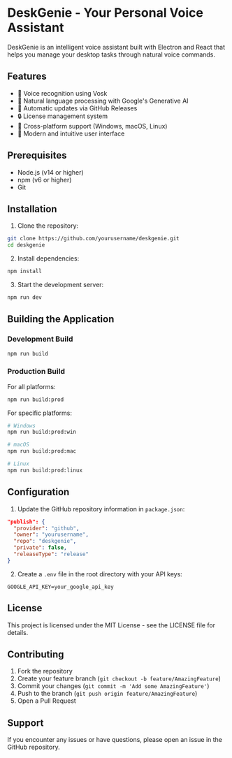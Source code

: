 # DeskGenie - Your Personal Voice Assistant

DeskGenie is an intelligent voice assistant built with Electron and React that helps you manage your desktop tasks through natural voice commands.

## Features

- 🎤 Voice recognition using Vosk
- 🤖 Natural language processing with Google's Generative AI
- 🔄 Automatic updates via GitHub Releases
- 🔒 License management system
- 🎯 Cross-platform support (Windows, macOS, Linux)
- 🎨 Modern and intuitive user interface

## Prerequisites

- Node.js (v14 or higher)
- npm (v6 or higher)
- Git

## Installation

1. Clone the repository:
```bash
git clone https://github.com/yourusername/deskgenie.git
cd deskgenie
```

2. Install dependencies:
```bash
npm install
```

3. Start the development server:
```bash
npm run dev
```

## Building the Application

### Development Build
```bash
npm run build
```

### Production Build
For all platforms:
```bash
npm run build:prod
```

For specific platforms:
```bash
# Windows
npm run build:prod:win

# macOS
npm run build:prod:mac

# Linux
npm run build:prod:linux
```

## Configuration

1. Update the GitHub repository information in `package.json`:
```json
"publish": {
  "provider": "github",
  "owner": "yourusername",
  "repo": "deskgenie",
  "private": false,
  "releaseType": "release"
}
```

2. Create a `.env` file in the root directory with your API keys:
```
GOOGLE_API_KEY=your_google_api_key
```

## License

This project is licensed under the MIT License - see the LICENSE file for details.

## Contributing

1. Fork the repository
2. Create your feature branch (`git checkout -b feature/AmazingFeature`)
3. Commit your changes (`git commit -m 'Add some AmazingFeature'`)
4. Push to the branch (`git push origin feature/AmazingFeature`)
5. Open a Pull Request

## Support

If you encounter any issues or have questions, please open an issue in the GitHub repository. 